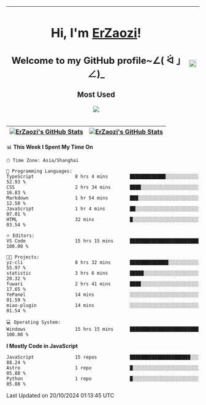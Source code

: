 |<h1>Hi, I'm <a href="https://github.com/erzaozi">ErZaozi</a>! </h1><h2>Welcome to my GitHub profile~∠( ᐛ 」∠)_</h2><p><h3>Most Used</h3><img src="https://skillicons.dev/icons?i=github,vscode,visualstudio,ubuntu,postman,pycharm,webstorm,git,docker"></p>|<img decoding="async" align=center src="https://cdn.jsdelivr.net/gh/erzaozi/erzaozi/image.gif" width="100%">|
| ----- | ----- |

| <a href="https://github.com/erzaozi"><img align="center" src="https://github-readme-stats.vercel.app/api/top-langs/?username=erzaozi&title_color=44cef6&text_color=4b5cc4&icon_color=2bbc8a&bg_color=white&langs_count=4&hide_border=true" alt="ErZaozi's GitHub Stats" /></a> | <a href="https://github.com/erzaozi"><img align="center" src="https://github-readme-stats.vercel.app/api?username=erzaozi&show_icons=true&line_height=27&count_private=true&title_color=44cef6&text_color=4b5cc4&icon_color=2bbc8a&bg_color=white&hide_border=true" alt="ErZaozi's GitHub Stats" /></a> |
| ----- | ----- |
<!--START_SECTION:waka-->
📊 **This Week I Spent My Time On** 

```text
🕑︎ Time Zone: Asia/Shanghai

💬 Programming Languages: 
TypeScript               8 hrs 4 mins        █████████████░░░░░░░░░░░░   52.93 % 
CSS                      2 hrs 34 mins       ████░░░░░░░░░░░░░░░░░░░░░   16.83 % 
Markdown                 1 hr 54 mins        ███░░░░░░░░░░░░░░░░░░░░░░   12.50 % 
JavaScript               1 hr 4 mins         ██░░░░░░░░░░░░░░░░░░░░░░░   07.01 % 
HTML                     32 mins             █░░░░░░░░░░░░░░░░░░░░░░░░   03.54 % 

🔥 Editors: 
VS Code                  15 hrs 15 mins      █████████████████████████   100.00 % 

🐱‍💻 Projects: 
yz-cli                   8 hrs 32 mins       ██████████████░░░░░░░░░░░   55.97 % 
statistic                3 hrs 6 mins        █████░░░░░░░░░░░░░░░░░░░░   20.32 % 
fuwari                   2 hrs 41 mins       ████░░░░░░░░░░░░░░░░░░░░░   17.65 % 
YePanel                  14 mins             ░░░░░░░░░░░░░░░░░░░░░░░░░   01.59 % 
miao-plugin              14 mins             ░░░░░░░░░░░░░░░░░░░░░░░░░   01.54 % 

💻 Operating System: 
Windows                  15 hrs 15 mins      █████████████████████████   100.00 % 
```

**I Mostly Code in JavaScript** 

```text
JavaScript               15 repos            ██████████████████████░░░   88.24 % 
Astro                    1 repo              █░░░░░░░░░░░░░░░░░░░░░░░░   05.88 % 
Python                   1 repo              █░░░░░░░░░░░░░░░░░░░░░░░░   05.88 % 
```




 Last Updated on 20/10/2024 01:13:45 UTC
<!--END_SECTION:waka-->
